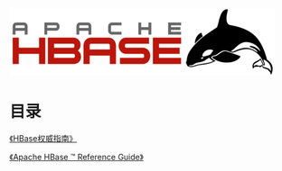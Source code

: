 ![](hbase.png)

# 目录

[《HBase权威指南》](the-definitive-guide/README.md)

[《Apache HBase ™ Reference Guide》](reference-guide/README.md)
